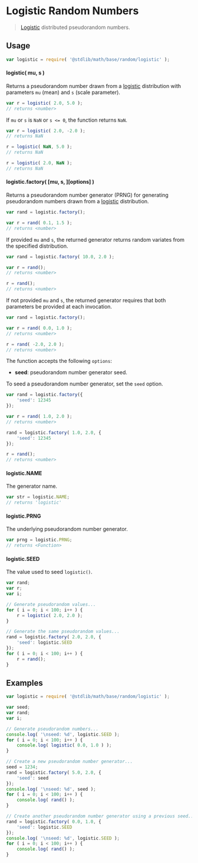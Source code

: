 # Logistic Random Numbers

> [Logistic][logistic] distributed pseudorandom numbers.


<section class="usage">

## Usage

``` javascript
var logistic = require( '@stdlib/math/base/random/logistic' );
```

#### logistic( mu, s )

Returns a pseudorandom number drawn from a [logistic][logistic] distribution with parameters `mu` (mean) and `s` (scale parameter).

``` javascript
var r = logistic( 2.0, 5.0 );
// returns <number>
```

If `mu` or `s` is `NaN` or `s <= 0`, the function returns `NaN`.

``` javascript
var r = logistic( 2.0, -2.0 );
// returns NaN

r = logistic( NaN, 5.0 );
// returns NaN

r = logistic( 2.0, NaN );
// returns NaN
```

#### logistic.factory( \[mu, s, \]\[options\] )

Returns a pseudorandom number generator (PRNG) for generating pseudorandom numbers drawn from a [logistic][logistic] distribution.

``` javascript
var rand = logistic.factory();

var r = rand( 0.1, 1.5 );
// returns <number>
```

If provided `mu` and `s`, the returned generator returns random variates from the specified distribution.

``` javascript
var rand = logistic.factory( 10.0, 2.0 );

var r = rand();
// returns <number>

r = rand();
// returns <number>
```

If not provided `mu` and `s`, the returned generator requires that both parameters be provided at each invocation.

``` javascript
var rand = logistic.factory();

var r = rand( 0.0, 1.0 );
// returns <number>

r = rand( -2.0, 2.0 );
// returns <number>
```

The function accepts the following `options`:

* __seed__: pseudorandom number generator seed.

To seed a pseudorandom number generator, set the `seed` option.

``` javascript
var rand = logistic.factory({
    'seed': 12345
});

var r = rand( 1.0, 2.0 );
// returns <number>

rand = logistic.factory( 1.0, 2.0, {
    'seed': 12345
});

r = rand();
// returns <number>
```

#### logistic.NAME

The generator name.

``` javascript
var str = logistic.NAME;
// returns 'logistic'
```

#### logistic.PRNG

The underlying pseudorandom number generator.

``` javascript
var prng = logistic.PRNG;
// returns <Function>
```

#### logistic.SEED

The value used to seed `logistic()`.

``` javascript
var rand;
var r;
var i;

// Generate pseudorandom values...
for ( i = 0; i < 100; i++ ) {
    r = logistic( 2.0, 2.0 );
}

// Generate the same pseudorandom values...
rand = logistic.factory( 2.0, 2.0, {
    'seed': logistic.SEED
});
for ( i = 0; i < 100; i++ ) {
    r = rand();
}
```

</section>

<!-- /.usage -->


<section class="examples">

## Examples

``` javascript
var logistic = require( '@stdlib/math/base/random/logistic' );

var seed;
var rand;
var i;

// Generate pseudorandom numbers...
console.log( '\nseed: %d', logistic.SEED );
for ( i = 0; i < 100; i++ ) {
    console.log( logistic( 0.0, 1.0 ) );
}

// Create a new pseudorandom number generator...
seed = 1234;
rand = logistic.factory( 5.0, 2.0, {
    'seed': seed
});
console.log( '\nseed: %d', seed );
for ( i = 0; i < 100; i++ ) {
    console.log( rand() );
}

// Create another pseudorandom number generator using a previous seed...
rand = logistic.factory( 0.0, 1.0, {
    'seed': logistic.SEED
});
console.log( '\nseed: %d', logistic.SEED );
for ( i = 0; i < 100; i++ ) {
    console.log( rand() );
}
```

</section>

<!-- /.examples -->


<section class="links">

[logistic]: https://en.wikipedia.org/wiki/Logistic_distribution

</section>

<!-- /.links -->

